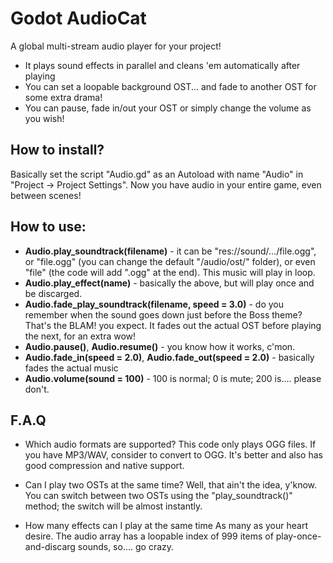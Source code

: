 # Godot AudioCat
A global multi-stream audio player for your project!
* It plays sound effects in parallel and cleans 'em automatically after playing
* You can set a loopable background OST... and fade to another OST for some extra drama!
* You can pause, fade in/out your OST or simply change the volume as you wish!

## How to install?
Basically set the script "Audio.gd" as an Autoload with name "Audio" in "Project -> Project Settings".
Now you have audio in your entire game, even between scenes!

## How to use:
* **Audio.play_soundtrack(filename)** - it can be "res://sound/.../file.ogg", or "file.ogg" (you can change the default "/audio/ost/" folder), or even "file" (the code will add ".ogg" at the end). This music will play in loop.
* **Audio.play_effect(name)** - basically the above, but will play once and be discarged.
* **Audio.fade_play_soundtrack(filename, speed = 3.0)** - do you remember when the sound goes down just before the Boss theme? That's the BLAM! you expect. It fades out the actual OST before playing the next, for an extra wow!
* **Audio.pause()**, **Audio.resume()** - you know how it works, c'mon.
* **Audio.fade_in(speed = 2.0)**, **Audio.fade_out(speed = 2.0)** - basically fades the actual music
* **Audio.volume(sound = 100)** - 100 is normal; 0 is mute; 200 is.... please don't.

## F.A.Q
- Which audio formats are supported?
This code only plays OGG files. If you have MP3/WAV, consider to convert to OGG. It's better and also has good compression and native support.

- Can I play two OSTs at the same time?
Well, that ain't the idea, y'know. You can switch between two OSTs using the "play_soundtrack()" method; the switch will be almost instantly.

- How many effects can I play at the same time
As many as your heart desire. The audio array has a loopable index of 999 items of play-once-and-discarg sounds, so.... go crazy.

